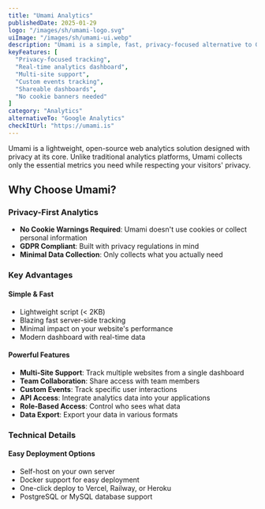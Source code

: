 ```yaml
---
title: "Umami Analytics"
publishedDate: 2025-01-29
logo: "/images/sh/umami-logo.svg"
uiImage: "/images/sh/umami-ui.webp"
description: "Umami is a simple, fast, privacy-focused alternative to Google Analytics. Track your website visitors without compromising their privacy."
keyFeatures: [
  "Privacy-focused tracking",
  "Real-time analytics dashboard",
  "Multi-site support",
  "Custom events tracking",
  "Shareable dashboards",
  "No cookie banners needed"
]
category: "Analytics"
alternativeTo: "Google Analytics"
checkItUrl: "https://umami.is"
---
```


Umami is a lightweight, open-source web analytics solution designed with privacy at its core. Unlike traditional analytics platforms, Umami collects only the essential metrics you need while respecting your visitors' privacy.

## Why Choose Umami?

### Privacy-First Analytics
- **No Cookie Warnings Required**: Umami doesn't use cookies or collect personal information
- **GDPR Compliant**: Built with privacy regulations in mind
- **Minimal Data Collection**: Only collects what you actually need

### Key Advantages

#### Simple & Fast
- Lightweight script (< 2KB)
- Blazing fast server-side tracking
- Minimal impact on your website's performance
- Modern dashboard with real-time data

#### Powerful Features
- **Multi-Site Support**: Track multiple websites from a single dashboard
- **Team Collaboration**: Share access with team members
- **Custom Events**: Track specific user interactions
- **API Access**: Integrate analytics data into your applications
- **Role-Based Access**: Control who sees what data
- **Data Export**: Export your data in various formats

### Technical Details

#### Easy Deployment Options
- Self-host on your own server
- Docker support for easy deployment
- One-click deploy to Vercel, Railway, or Heroku
- PostgreSQL or MySQL database support

